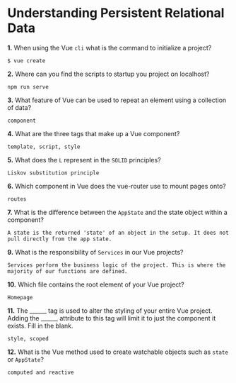 # Understanding Persistent Relational Data

**1.** When using the Vue `cli` what is the command to initialize a project?
<!-- enter you answer in the space below -->
```
$ vue create
```
**2.** Where can you find the scripts to startup you project on localhost?
<!-- enter you answer in the space below -->
```
npm run serve
```
**3.** What feature of Vue can be used to repeat an element using a collection of data?
<!-- enter you answer in the space below -->
```
component
```
**4.** What are the three tags that make up a Vue component?
<!-- enter you answer in the space below -->
```
template, script, style
```
**5.** What does the `L` represent in the `SOLID` principles?
<!-- enter you answer in the space below -->
```
Liskov substitution principle
```
**6.** Which component in Vue does the vue-router use to mount pages onto?
<!-- enter you answer in the space below -->
```
routes
```
**7.** What is the difference between the `AppState` and the state object within a component?
<!-- enter you answer in the space below -->
```
A state is the returned 'state' of an object in the setup. It does not pull directly from the app state.
```
**9.** What is the responsibility of `Services` in our Vue projects?
<!-- enter you answer in the space below -->
```
Services perform the business logic of the project. This is where the majority of our functions are defined.
```
**10.** Which file contains the root element of your Vue project?
<!-- enter you answer in the space below -->
```
Homepage
```
**11.** The ______ tag is used to alter the styling of your entire Vue project.  Adding the ______ attribute to this tag will limit it to just the component it exists.  Fill in the blank.
<!-- enter you answer in the space below -->
```
style, scoped
```
**12.** What is the Vue method used to create watchable objects such as `state` or `AppState`?
<!-- enter you answer in the space below -->
```
computed and reactive
```